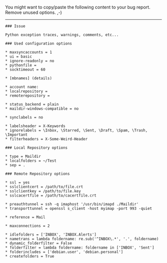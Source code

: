 You might want to copy/paste the following content to your bug report.
Remove unused options. ,-)

***

	### Issue

	Python exception traces, warnings, comments, etc...

	### Used configuration options

	* maxsyncaccounts = 1
	* ui = basic
	* ignore-readonly = no
	* pythonfile = 
	* socktimeout = 60

	* [mbnames] (details)

	* account name: 
	* localrepository = 
	* remoterepository = 

	* status_backend = plain
	* maildir-windows-compatible = no

	* synclabels = no

	* labelsheader = X-Keywords
	* ignorelabels = \Inbox, \Starred, \Sent, \Draft, \Spam, \Trash, \Important
	* filterheaders = X-Some-Weird-Header

	### Local Repository options

	* type = Maildir
	* localfolders = ~/Test
	* sep = .

	### Remote Repository options

	* ssl = yes
	* sslclientcert = /path/to/file.crt
	* sslclientkey = /path/to/file.key
	* sslcacertfile = /path/to/cacertfile.crt

	* preauthtunnel = ssh -q imaphost '/usr/bin/imapd ./Maildir'
	* transporttunnel = openssl s_client -host myimap -port 993 -quiet

	* reference = Mail

	* maxconnections = 2

	* idlefolders = ['INBOX', 'INBOX.Alerts']
	* nametrans = lambda foldername: re.sub('^INBOX\.*', '.', foldername)
	* dynamic_folderfilter = False
	* folderfilter = lambda foldername: foldername in ['INBOX', 'Sent']
	* folderincludes = ['debian.user', 'debian.personal']
	* createfolders = True
